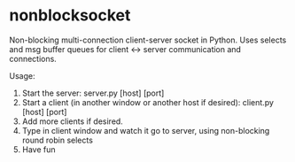 # nonblocksocket
Non-blocking multi-connection client-server socket in Python.  Uses selects and msg buffer queues for client &lt;-> server communication and connections.

Usage:
1. Start the server:
   server.py [host] [port]
2. Start a client (in another window or another host if desired):
   client.py [host] [port]
3.  Add more clients if desired.
4.  Type in client window and watch it go to server, using non-blocking round robin selects
5.  Have fun
